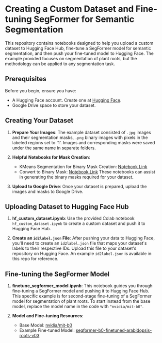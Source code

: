 # Creating a Custom Dataset and Fine-tuning SegFormer for Semantic Segmentation

This repository contains notebooks designed to help you upload a custom dataset to Hugging Face Hub, fine-tune a SegFormer model for semantic segmentation, and then push your fine-tuned model to Hugging Face. The example provided focuses on segmentation of plant roots, but the methodology can be applied to any segmentation task.

## Prerequisites

Before you begin, ensure you have:
- A Hugging Face account. Create one at [Hugging Face](https://huggingface.co/join).
- Google Drive space to store your dataset.

## Creating Your Dataset

1. **Prepare Your Images**: The example dataset consisted of `.jpg` images and their segmentation masks, `.png` binary images with pixels in the labeled regions set to '1'. Images and corresponding masks were saved under the same name in separate folders.

3. **Helpful Notebooks for Mask Creation**:
   - KMeans Segmentation for Binary Mask Creation: [Notebook Link](https://github.com/jacquelinegrimm/kmeans-segmentation/blob/main/arabidopsis_root_segmentation_kmeans.ipynb)
   - Convert to Binary Mask: [Notebook Link](https://github.com/jacquelinegrimm/useful-scripts/blob/main/convert_to_binary.ipynb)
   These notebooks can assist in generating the binary masks required for your dataset.

4. **Upload to Google Drive**: Once your dataset is prepared, upload the images and masks to Google Drive.

## Uploading Dataset to Hugging Face Hub

1. **hf_custom_dataset.ipynb**: Use the provided Colab notebook `hf_custom_dataset.ipynb` to create a custom dataset and push it to Hugging Face Hub.

2. **Create an `id2label.json` File**: After pushing your data to Hugging Face, you'll need to create an `id2label.json` file that maps your dataset's labels to their respective IDs. Upload this file to your dataset's repository on Hugging Face. An example `id2label.json` is available in this repo for reference.

## Fine-tuning the SegFormer Model

1. **finetune_segformer_model.ipynb**: This notebook guides you through fine-tuning a SegFormer model and pushing it to Hugging Face Hub. This specific example is for second-stage fine-tuning of a SegFormer model for segmentation of plant roots. To start instead from the base model, replace the model name in the code with `"nvidia/mit-b0"`.

2. **Model and Fine-tuning Resources**:
   - Base Model: [nvidia/mit-b0](https://huggingface.co/nvidia/mit-b0)
   - Example Fine-tuned Model: [segformer-b0-finetuned-arabidopsis-roots-v03](https://huggingface.co/jacquelinegrimm/segformer-b0-finetuned-arabidopsis-roots-v03)
